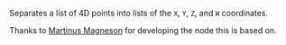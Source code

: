 Separates a list of 4D points into lists of the `X`, `Y`, `Z`, and `W` coordinates.

Thanks to [Martinus Magneson](https://vuo.org/user/3272) for developing the node this is based on.

